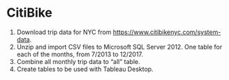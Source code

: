# CitiBike

1.	Download trip data for NYC from https://www.citibikenyc.com/system-data.
2.	Unzip and import CSV files to Microsoft SQL Server 2012.  One table for each of the months, from 7/2013 to 12/2017.
3.	Combine all monthly trip data to “all” table.
4.	Create tables to be used with Tableau Desktop.